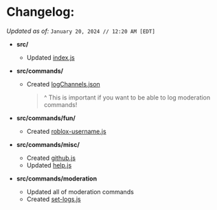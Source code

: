 # Changelog:
*Updated as of:* `January 20, 2024 // 12:20 AM [EDT]`
- **src/**
   - Updated [index.js](https://github.com/bruvzz/duckie-bot/commit/db66d353e1c736005a1d5cd0d6e287135c984651)

- **src/commands/**
  - Created [logChannels.json](https://github.com/bruvzz/duckie-bot/blob/main/src/commands/logChannels.json)
    > ^ This is important if you want to be able to log moderation commands!

- **src/commands/fun/**
   - Created [roblox-username.js](https://github.com/bruvzz/duckie-bot/blob/main/src/commands/fun/roblox-username.js)

- **src/commands/misc/**
   - Created [github.js](https://github.com/bruvzz/duckie-bot/blob/main/src/commands/misc/github.js)
   - Updated [help.js](https://github.com/bruvzz/duckie-bot/commits/main/src/commands/misc/help.js?since=2025-01-19&until=2025-01-20)

- **src/commands/moderation**
   - Updated all of moderation commands
   - Created [set-logs.js](https://github.com/bruvzz/duckie-bot/blob/main/src/commands/moderation/set_logs.js)
